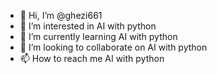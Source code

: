 - 👋 Hi, I’m @ghezi661
- 👀 I’m interested in AI with python
- 🌱 I’m currently learning AI with python
- 💞️ I’m looking to collaborate on AI with python
- 📫 How to reach me AI with python

<!---
ghezi661/ghezi661@gmail.com is a ✨ special ✨ repository because its `README.md` (this file) appears on your GitHub profile.
You can click the Preview link to take a look at your changes.
--->
